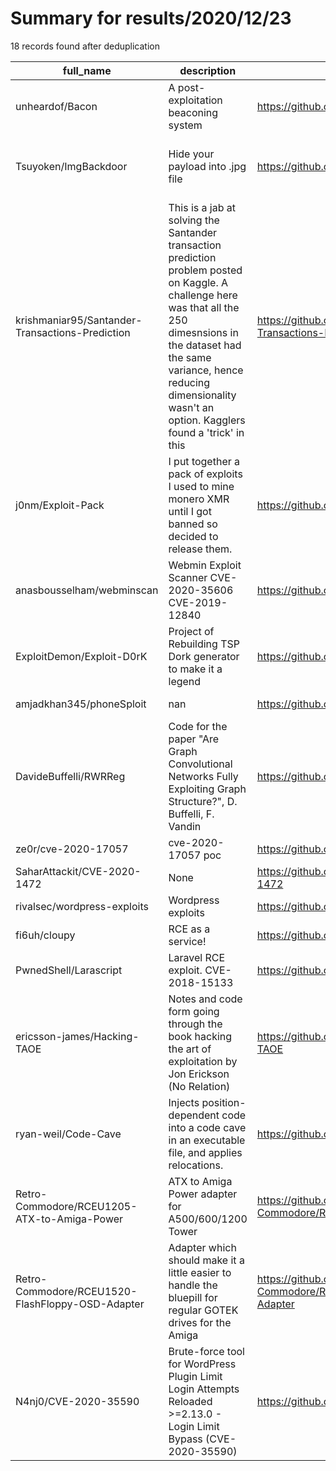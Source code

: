 
# Summary for results/2020/12/23
    
18 records found after deduplication

| full_name | description | html_url | matched_list | matched_count | pushed_at | size | stargazers_count | language | forks_count |
|--------------------------------------------------|------------------------------------------------------------------------------------------------------------------------------------------------------------------------------------------------------------------------------------------------------------------|---------------------------------------------------------------------|--------------------------------------------------------|-----------------|---------------------------|--------|--------------------|------------------|---------------|
| unheardof/Bacon | A post-exploitation beaconing system | https://github.com/unheardof/Bacon | ['exploit'] | 1 | 2020-12-23 16:17:06+00:00 | 2252 | 0 | Go | 0 |
| Tsuyoken/ImgBackdoor | Hide your payload into .jpg file | https://github.com/Tsuyoken/ImgBackdoor | ['exploit', 'metasploit module OR metasploit payload'] | 2 | 2020-12-23 15:40:17+00:00 | 4779 | 92 | Shell | 29 |
| krishmaniar95/Santander-Transactions-Prediction | This is a jab at solving the Santander transaction prediction problem posted on Kaggle. A challenge here was that all the 250 dimesnsions in the dataset had the same variance, hence reducing dimensionality wasn't an option. Kagglers found a 'trick' in this | https://github.com/krishmaniar95/Santander-Transactions-Prediction | ['exploit'] | 1 | 2020-12-23 23:50:38+00:00 | 36 | 0 | Jupyter Notebook | 0 |
| j0nm/Exploit-Pack | I put together a pack of exploits I used to mine monero XMR until I got banned so decided to release them. | https://github.com/j0nm/Exploit-Pack | ['exploit'] | 1 | 2020-12-23 22:28:04+00:00 | 2 | 0 | | 0 |
| anasbousselham/webminscan | Webmin Exploit Scanner CVE-2020-35606 CVE-2019-12840 | https://github.com/anasbousselham/webminscan | ['exploit'] | 1 | 2020-12-23 18:22:59+00:00 | 1 | 0 | | 0 |
| ExploitDemon/Exploit-D0rK | Project of Rebuilding TSP Dork generator to make it a legend | https://github.com/ExploitDemon/Exploit-D0rK | ['exploit'] | 1 | 2020-12-23 17:33:49+00:00 | 163 | 1 | C# | 1 |
| amjadkhan345/phoneSploit | nan | https://github.com/amjadkhan345/phoneSploit | ['sploit'] | 1 | 2020-12-23 17:27:34+00:00 | 9795 | 0 | Python | 0 |
| DavideBuffelli/RWRReg | Code for the paper "Are Graph Convolutional Networks Fully Exploiting Graph Structure?", D. Buffelli, F. Vandin | https://github.com/DavideBuffelli/RWRReg | ['exploit'] | 1 | 2020-12-23 10:33:30+00:00 | 166 | 0 | Python | 0 |
| ze0r/cve-2020-17057 | cve-2020-17057 poc | https://github.com/ze0r/cve-2020-17057 | ['cve poc', 'cve-2'] | 2 | 2020-12-23 10:08:16+00:00 | 5 | 29 | C++ | 8 |
| SaharAttackit/CVE-2020-1472 | None | https://github.com/SaharAttackit/CVE-2020-1472 | ['cve-2'] | 1 | 2020-12-23 08:13:32+00:00 | 14 | 0 | Python | 0 |
| rivalsec/wordpress-exploits | Wordpress exploits | https://github.com/rivalsec/wordpress-exploits | ['exploit'] | 1 | 2020-12-23 07:54:55+00:00 | 2 | 0 | Python | 0 |
| fi6uh/cloupy | RCE as a service! | https://github.com/fi6uh/cloupy | ['rce'] | 1 | 2020-12-23 07:19:02+00:00 | 4 | 0 | Python | 0 |
| PwnedShell/Larascript | Laravel RCE exploit. CVE-2018-15133 | https://github.com/PwnedShell/Larascript | ['exploit', 'rce'] | 2 | 2020-12-23 11:27:12+00:00 | 114 | 9 | Python | 3 |
| ericsson-james/Hacking-TAOE | Notes and code form going through the book hacking the art of exploitation by Jon Erickson (No Relation) | https://github.com/ericsson-james/Hacking-TAOE | ['exploit'] | 1 | 2020-12-23 22:25:33+00:00 | 5 | 0 | C | 0 |
| ryan-weil/Code-Cave | Injects position-dependent code into a code cave in an executable file, and applies relocations. | https://github.com/ryan-weil/Code-Cave | ['shellcode'] | 1 | 2020-12-23 23:18:16+00:00 | 18 | 2 | C++ | 0 |
| Retro-Commodore/RCEU1205-ATX-to-Amiga-Power | ATX to Amiga Power adapter for A500/600/1200 Tower | https://github.com/Retro-Commodore/RCEU1205-ATX-to-Amiga-Power | ['rce'] | 1 | 2020-12-23 20:22:32+00:00 | 511 | 1 | | 1 |
| Retro-Commodore/RCEU1520-FlashFloppy-OSD-Adapter | Adapter which should make it a little easier to handle the bluepill for regular GOTEK drives for the Amiga | https://github.com/Retro-Commodore/RCEU1520-FlashFloppy-OSD-Adapter | ['rce'] | 1 | 2020-12-23 21:13:06+00:00 | 1770 | 5 | | 0 |
| N4nj0/CVE-2020-35590 | Brute-force tool for WordPress Plugin Limit Login Attempts Reloaded >=2.13.0 - Login Limit Bypass (CVE-2020-35590) | https://github.com/N4nj0/CVE-2020-35590 | ['cve-2'] | 1 | 2020-12-23 23:27:21+00:00 | 13 | 9 | Python | 3 |
